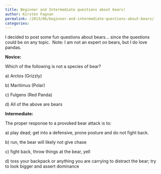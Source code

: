 ```yaml
---
title: Beginner and Intermediate questions about bears!
author: Kirsten Fagnan
permalink: /2013/06/beginner-and-intermediate-questions-about-bears/
categories:
---
```

I decided to post some fun questions about bears&#8230; since the questions could be on any topic.  Note: I am not an expert on bears, but I do love pandas.

**Novice:**

Which of the following is not a species of bear?

a) Arctos (Grizzly)

b) Maritimus (Polar)

c) Fulgens (Red Panda)

d) All of the above are bears

**Intermediate:**

The proper response to a provoked bear attack is to:

a) play dead; get into a defensive, prone posture and do not fight back.

b) run, the bear will likely not give chase

c) fight back, throw things at the bear, yell

d) toss your backpack or anything you are carrying to distract the bear; try to look bigger and assert dominance
